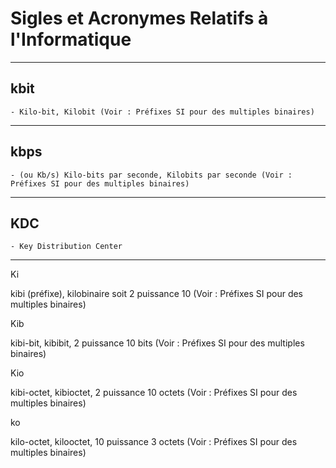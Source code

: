 # **Sigles et Acronymes Relatifs à l'Informatique**

---
## **kbit**

    - Kilo-bit, Kilobit (Voir : Préfixes SI pour des multiples binaires)
---
## **kbps**

    - (ou Kb/s) Kilo-bits par seconde, Kilobits par seconde (Voir : Préfixes SI pour des multiples binaires)
---
## **KDC**

    - Key Distribution Center
---
Ki

kibi (préfixe), kilobinaire soit 2 puissance 10 (Voir : Préfixes SI pour des multiples binaires)

Kib

kibi-bit, kibibit, 2 puissance 10 bits (Voir : Préfixes SI pour des multiples binaires)

Kio

kibi-octet, kibioctet, 2 puissance 10 octets (Voir : Préfixes SI pour des multiples binaires)

ko

kilo-octet, kilooctet, 10 puissance 3 octets (Voir : Préfixes SI pour des multiples binaires)